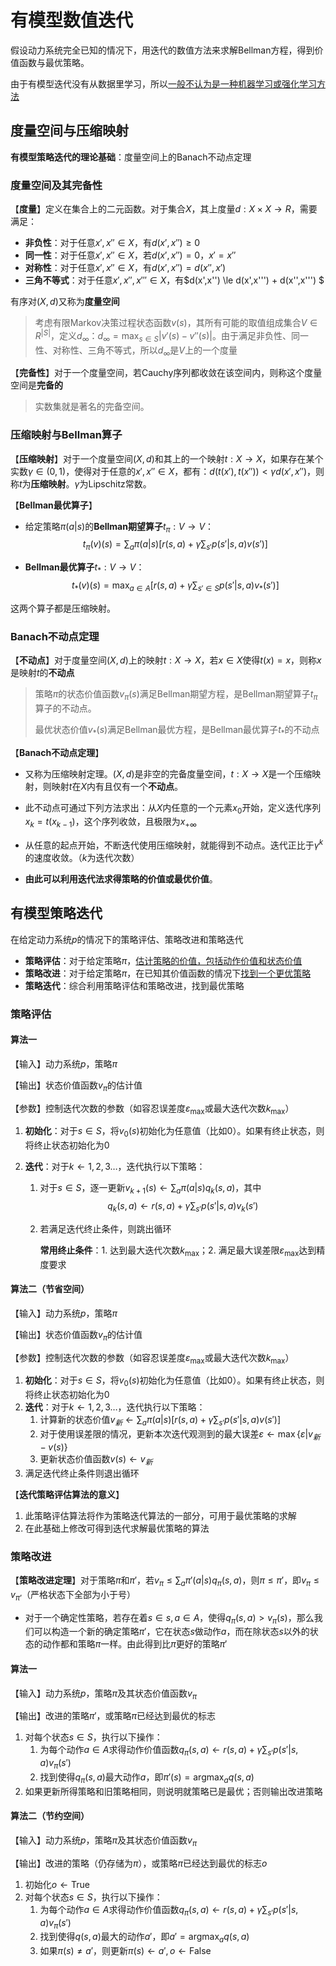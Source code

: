 # 有模型数值迭代

假设动力系统完全已知的情况下，用迭代的数值方法来求解Bellman方程，得到价值函数与最优策略。

由于有模型迭代没有从数据里学习，所以<u>一般不认为是一种机器学习或强化学习方法</u>

## 度量空间与压缩映射

**有模型策略迭代的理论基础**：度量空间上的Banach不动点定理

### 度量空间及其完备性

【**度量**】定义在集合上的二元函数。对于集合$X$，其上度量$d:X \times X \to R$，需要满足：
* **非负性**：对于任意$x',x'' \in X$，有$d(x',x'') \ge 0$
* **同一性**：对于任意$x',x'' \in X$，若$d(x',x'') = 0$，$x' = x''$
* **对称性**：对于任意$x',x'' \in X$，有$d(x',x'') = d(x'',x')$
* **三角不等式**：对于任意$x',x'',x''' \in X$，有$d(x',x'') \le d(x',x''') + d(x'',x''') $

有序对$(X,d)$又称为**度量空间**

> 考虑有限Markov决策过程状态函数$v(s)$，其所有可能的取值组成集合$V \in R^{|S|}$，定义$d_{\infty}$：$d_{\infty} = \max_{s \in S} |v'(s) - v''(s)|$。由于满足非负性、同一性、对称性、三角不等式，所以$d_{\infty}$是$V$上的一个度量

【**完备性**】对于一个度量空间，若Cauchy序列都收敛在该空间内，则称这个度量空间是**完备的**

> 实数集就是著名的完备空间。

### 压缩映射与Bellman算子

【**压缩映射**】对于一个度量空间$(X,d)$和其上的一个映射$t:X \to X$，如果存在某个实数$\gamma \in (0,1)$，使得对于任意的$x',x''\in X$，都有：$d(t(x'),t(x'')) < \gamma d(x',x'')$，则称$t$为**压缩映射**。$\gamma$为Lipschitz常数。

【**Bellman最优算子**】
* 给定策略$\pi(a|s)$的**Bellman期望算子**$t_\pi:V \to V$：
  $$
  t_\pi(v)(s) = \sum_a \pi(a|s) \left[ r(s,a) + \gamma \sum_{s'} p(s'|s,a)v(s') \right]
  $$
  
* **Bellman最优算子**$t_*:V \to V$：
  $$
  t_*(v)(s) = \max_{a\in A} \left[ r(s,a) +\gamma \sum_{s' \in S} p(s'|s,a)v_*(s') \right]
  $$

这两个算子都是压缩映射。

### Banach不动点定理

【**不动点**】对于度量空间$(X,d)$上的映射$t:X \to X$，若$x \in X$使得$t(x) = x$，则称$x$是映射$t$的**不动点**

> 策略$\pi$的状态价值函数$v_\pi(s)$满足Bellman期望方程，是Bellman期望算子$t_\pi$算子的不动点。
>
> 最优状态价值$v_*(s)$满足Bellman最优方程，是Bellman最优算子$t_*$的不动点

【**Banach不动点定理**】

* 又称为压缩映射定理。$(X,d)$是非空的完备度量空间，$t:X \to X$是一个压缩映射，则映射$t$在$X$内有且仅有一个**不动点**。

* 此不动点可通过下列方法求出：从$X$内任意的一个元素$x_0$开始，定义迭代序列$x_k = t(x_{k-1})$，这个序列收敛，且极限为$x_{+\infty}$

* 从任意的起点开始，不断迭代使用压缩映射，就能得到不动点。迭代正比于$\gamma^k$的速度收敛。（$k$为迭代次数）
* **由此可以利用迭代法求得策略的价值或最优价值**。

## 有模型策略迭代

在给定动力系统$p$的情况下的策略评估、策略改进和策略迭代

* **策略评估**：对于给定策略$\pi$，<u>估计策略的价值，包括动作价值和状态价值</u>
* **策略改进**：对于给定策略$\pi$，在已知其价值函数的情况下<u>找到一个更优策略</u>
* **策略迭代**：综合利用策略评估和策略改进，找到最优策略

### 策略评估 

#### 算法一

【输入】动力系统$p$，策略$\pi$

【输出】状态价值函数$v_\pi$的估计值

【参数】控制迭代次数的参数（如容忍误差度$\varepsilon_{\max}$或最大迭代次数$k_{\max}$）

1. **初始化**：对于$s \in S$，将$v_0(s)$初始化为任意值（比如0）。如果有终止状态，则将终止状态初始化为0

2. **迭代**：对于$k \leftarrow 1,2,3\dots$，迭代执行以下策略：

   1. 对于$s \in S$，逐一更新$v_{k+1}(s) \leftarrow \sum_{a} \pi(a|s)q_k(s,a)$，其中
      $$
      q_k(s,a) \leftarrow r(s,a) + \gamma \sum_{s'}p(s'|s,a)v_k(s')
      $$

   2. 若满足迭代终止条件，则跳出循环

      **常用终止条件**：1. 达到最大迭代次数$k_{\max}$；2. 满足最大误差限$\varepsilon_{\max}$达到精度要求

#### 算法二（节省空间）

【输入】动力系统$p$，策略$\pi$

【输出】状态价值函数$v_\pi$的估计值

【参数】控制迭代次数的参数（如容忍误差度$\varepsilon_{\max}$或最大迭代次数$k_{\max}$）

1. **初始化**：对于$s \in S$，将$v_0(s)$初始化为任意值（比如0）。如果有终止状态，则将终止状态初始化为0
2. **迭代**：对于$k \leftarrow 1,2,3\dots$，迭代执行以下策略：
   1. 计算新的状态价值$v_{新} \leftarrow \sum_{a} \pi(a|s)\left[ r(s,a) + \gamma \sum_{s'}p(s'|s,a)v(s') \right]$
   2. 对于使用误差限的情况，更新本次迭代观测到的最大误差$\varepsilon \leftarrow \max \{ \varepsilon | v_{新} - v(s) \}$
   3. 更新状态价值函数$v(s) \leftarrow v_{新}$
3. 满足迭代终止条件则退出循环

【**迭代策略评估算法的意义**】

1. 此策略评估算法将作为策略迭代算法的一部分，可用于最优策略的求解
2. 在此基础上修改可得到迭代求解最优策略的算法

### 策略改进

【**策略改进定理**】对于策略$\pi$和$\pi'$，若$v_\pi \le \sum_a \pi'(a|s)q_\pi(s,a)$，则$\pi \le \pi'$，即$v_\pi \le v_{\pi’}$（严格状态下全部为小于号）

* 对于一个确定性策略，若存在着$s \in s, a\in A$，使得$q_\pi(s,a) > v_\pi(s)$，那么我们可以构造一个新的确定策略$\pi'$，它在状态$s$做动作$a$，而在除状态$s$以外的状态的动作都和策略$\pi$一样。由此得到比$\pi$更好的策略$\pi'$

#### 算法一

【输入】动力系统$p$，策略$\pi$及其状态价值函数$v_\pi$

【输出】改进的策略$\pi'$，或策略$\pi$已经达到最优的标志

1. 对每个状态$s\in S$，执行以下操作：
   1. 为每个动作$a \in A$求得动作价值函数$q_\pi(s,a) \leftarrow r(s,a) + \gamma\sum_{s'} p(s'|s,a)v_\pi(s')$
   2. 找到使得$q_\pi(s,a)$最大动作$a$，即$\pi'(s) = \mathop{\arg\max}_aq(s,a)$
2. 如果更新所得策略和旧策略相同，则说明就策略已是最优；否则输出改进策略

#### 算法二（节约空间）

【输入】动力系统$p$，策略$\pi$及其状态价值函数$v_\pi$

【输出】改进的策略（仍存储为$\pi$），或策略$\pi$已经达到最优的标志$o$

1. 初始化$o \leftarrow \mathrm{True}$
2. 对每个状态$s\in S$，执行以下操作：
   1. 为每个动作$a \in A$求得动作价值函数$q_\pi(s,a) \leftarrow r(s,a) + \gamma\sum_{s'} p(s'|s,a)v_\pi(s')$
   2. 找到使得$q(s,a)$最大的动作$a'$，即$a' = \mathop{\arg\max}_a q(s,a)$
   3. 如果$\pi(s) \ne a'$，则更新$\pi(s) \leftarrow a', o \leftarrow \mathrm{False}$
